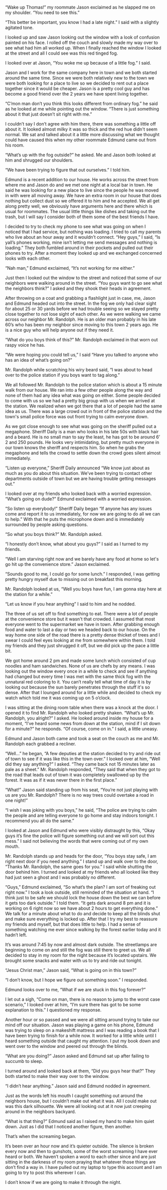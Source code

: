 “Wake up Thomas!” my roommate Jason exclaimed as he slapped me on my shoulder. “You need to see this.”

“This better be important, you know I had a late night.” I said with a slightly agitated tone.

I looked up and saw Jason looking out the window with a look of confusion painted on his face. I rolled off the couch and slowly made my way over to see what had him all worked up. When I finally reached the window I looked at the street and all I could see was this red tinged fog.

I looked over at Jason, “You woke me up because of a little fog.” I said.

Jason and I work for the same company here in town and we both started around the same time. Since we were both relatively new to the town we were both looking for a place to live so we decided to rent out a place together since it would be cheaper. Jason is a pretty cool guy and has become a good friend over the 2 years we have spent living together.

“C’mon man don’t you think this looks different from ordinary fog.” he said as he looked at me while pointing out the window. “There is just something about it that just doesn’t sit right with me.”

I couldn’t say I don’t agree with him there, there was something a little off about it. It looked almost milky it was so thick and the red hue didn't seem normal. We sat and talked about it a little more discussing what we thought could have caused this when my other roommate Edmund came out from his room.

“What’s up with the fog outside?” he asked. Me and Jason both looked at him and shrugged our shoulders.

“We have been trying to figure that out ourselves.” I told him.

Edmund is a recent addition to our house. He works across the street from where me and Jason do and we met one night at a local bar in town. He said he was looking for a new place to live since the people he was moved in with were all moving away. We have an extra room in our house that does nothing but collect dust so we offered it to him and he accepted. We all get along pretty well, we obviously have arguments here and there which is usual for roommates. The usual little things like dishes and taking out the trash, but I will say I consider both of them some of the best friends I have.

I decided to try to check my phone to see what was going on when I noticed that I had service, but nothing was loading. I tried to call my parents who live about an hour away and it wouldn’t connect. “Hey guys,” I said, “Is yall’s phones working, mine isn’t letting me send messages and nothing is loading.” They both fumbled around in their pockets and pulled out their phones to try. After a moment they looked up and we exchanged concerned looks with each other.

“Nah man,” Edmund exclaimed, “It’s not working for me either.”

Just then I looked out the window to the street and noticed that some of our neighbors were walking around in the street. “You guys want to go see what the neighbors think?” I asked and they shook their heads in agreement.

After throwing on a coat and grabbing a flashlight just in case, me, Jason and Edmund headed out into the street. In the fog we only had clear sight for about 25 or 30 yards before we had trouble seeing so we stayed pretty close together to not lose sight of each other. As we were walking we came across our neighbor Mr. Randolph. He is an older man probably in his late 60’s who has been my neighbor since moving to this town 2 years ago. He is a nice guy who will help anyone out  if they need it.

“What do you boys think of this?” Mr. Randolph exclaimed in that worn out raspy voice he has.

“We were hoping you could tell us,” I said “Have you talked to anyone who has an idea of what’s going on?”

Mr. Randolph while scratching his wiry beard said, “I was about to head over to the police station if you boys want to tag along.”

We all followed Mr. Randolph to the police station which is about a 15 minute walk from our house. We ran into a few other people along the way and none of them had any idea what was going on either. Some people decided to come with us so we had a pretty big group with us when we arrived at the station. We realized when we got there that a lot of people had the same idea as us. There was a large crowd out in front of the police station and the town's small police force was out front trying to calm everyone down.

As we got close enough to see what was going on the sheriff pulled out a megaphone. Sheriff Daily is a man who looks in his late 50s with black hair and a beard. He is no small man to say the least, he has got to be around 6’ 2 and 250 pounds. He looks very intimidating, but pretty much everyone in our town knows the sheriff and respects him. So when he grabs the megaphone and tells the crowd to settle down the crowd goes silent almost immediately.

“Listen up everyone,” Sheriff Daily announced “We know just about as much as you do about this situation. We’ve been trying to contact other departments outside of town but we are having trouble getting messages out.”

I looked over at my friends who looked back with a worried expression. “What’s going on dude?” Edmund exclaimed with a worried expression.

“So listen up everybody!” Sheriff Daily began “If anyone has any issues come and report it to us immediately, for now we are going to do all we can to help.” With that he puts the microphone down and is immediately surrounded by people asking questions.

“So what you boys think?” Mr. Randolph asked.

“I honestly don’t know, what about you guys?” I said as I turned to my friends.

“Well I am starving right now and we barely have any food at home so let's go hit up the convenience store.” Jason exclaimed.

“Sounds good to me, I could go for some lunch.” I responded, I was getting pretty hungry myself due to missing out on breakfast this morning.

Mr. Randolph looked at us, “Well you boys have fun, I am gonna stay here at the station for a while.”

“Let us know if you hear anything” I said to him and he nodded.

The three of us set off to find something to eat. There were a lot of people at the convenience store but it wasn't that crowded. I assumed that most everyone went to the supermarket we have in town. After grabbing enough food and water to last a day or two we headed back to our house. On the way home one side of the road there is a pretty dense thicket of trees and I swear I could feel eyes looking at me from somewhere within them. I told my friends and they just shrugged it off, but we did pick up the pace a little bit.

We got home around 2 pm and made some lunch which consisted of cup noodles and ham sandwiches. None of us are chefs by any means. I was looking out the window every once in a while to check and see if anything had changed but every time I was met with the same thick fog with the unnatural red coloring to it. You can’t really tell what time of day it is by looking out because the sun barely penetrates through the stuff it's so dense. After that I lounged around for a little while and decided to check my watch which told me it was coming up on 5 o’clock.

I was sitting at the dining room table when there was a knock at the door. I opened it to find Mr. Randolph who looked pretty shaken. “What’s up Mr. Randolph, you alright?” I asked. He looked around inside my house for a moment, “I’ve heard some news from down at the station, mind if I sit down for a minute?” he responds. “Of course, come on in.” I said, a little uneasy.

Edmund and Jason both came and took a seat on the couch as me and Mr. Randolph each grabbed a recliner.

“Well…” he began, “A few deputies at the station decided to try and ride out of town to see if it was like this in the town over.” I looked over at him, “Well did they say anything?” I asked. “They came back not 15 minutes later as pale as a sheet.” Mr. Randolph responded, “They said that when they got to the road that leads out of town it was completely swallowed up by the forest. It was as if it was never there in the first place.”

“What!” Jason said standing up from his seat, “You’re not just playing with us are you Mr. Randolph? There is no way trees could overtake a road in one night!”

“I wish I was joking with you boys,” he said, “The police are trying to calm the people and are telling everyone to go home and stay indoors tonight. I recommend you all do the same.”

I looked at Jason and Edmund who were visibly distraught by this, “Okay guys it’s fine the police will figure something out and we will sort out this mess.” I said not believing the words that were coming out of my own mouth.

Mr. Randolph stands up and heads for the door, “You boys stay safe, I am right next door if you need anything.” I stand up and walk over to the door, “Thanks Mr. Randolph, the same goes for you.” I said while shutting the door behind him. I turned and looked at my friends who all looked like they had just seen a ghost and I was probably no different.

“Guys,” Edmund exclaimed, “So what’s the plan? I am sort of freaking out right now.” I took a look outside, still reminded of the situation at hand. “I think just to be safe we should lock the house down the best we can before it gets too dark outside.” I told them. “It gets dark around 8 pm and it is working on 6 right now so we have about 2 hours to get everything done.” We talk for a minute about what to do and decide to keep all the blinds shut and make sure everything is locked up. After that I try my best to reassure my friends and myself, but that does little to help. I had a sense of something watching me ever since walking by the forest earlier today and it hadn’t left.

It’s  was around 7:45 by now and almost dark outside. The streetlamps are beginning to come on and still the fog was still there to greet us. We all decided to stay in my room for the night because it’s located upstairs. We brought some snacks and water with us to try and ride out tonight.

“Jesus Christ man,” Jason said, “What is going on in this town?”

“I don’t know, but I hope we figure out something soon.” I responded.

Edmund looks over to me, “What if we are stuck in this fog forever?”

I let out a sigh, “Come on man, there is no reason to jump to the worst case scenario,” I looked over at him, “I’m sure there has got to be some explanation to this.” I questioned my response.

Another hour or so passed and we were all sitting around trying to take our mind off our situation. Jason was playing a game on his phone, Edmund was trying to sleep on a makeshift mattress and I was reading a book that I have been trying to finish for a while now. It worked for a little while until I heard something outside that caught my attention. I put my book down and went over to the window and peered out through the blinds.

“What are you doing?” Jason asked and Edmund sat up after failing to succumb to sleep.

I turned around and looked back at them, “Did you guys hear that?” They both started to make their way over to the window.

“I didn’t hear anything.” Jason said and Edmund nodded in agreement.

Just as the words left his mouth I caught something out around the neighbors house, but I couldn’t make out what it was. All I could make out was this dark silhouette. We were all looking out at it now just creeping around in the neighbors backyard.

“What is that thing?” Edmund said as I raised my hand to make him quiet down. Just as I did that I noticed another figure, then another.

That’s when the screaming began.

It’s been over an hour now and it’s quieter outside. The silence is broken every now and then to gunshots, some of the worst screaming I have ever heard or both. We haven’t spoken a word to each other since and are just sitting in the darkness of my room praying that whatever those things are don’t find a way in. I have pulled out my laptop to type this account and I am going to try to post this wherever I can.

I don’t know if we are going to make it through the night.